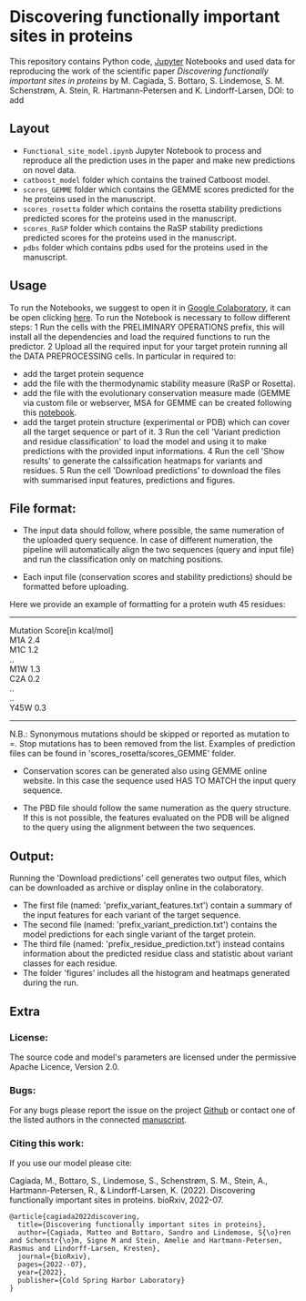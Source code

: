 # Discovering functionally important sites in proteins

This repository contains Python code, [Jupyter](http://jupyter.org) Notebooks and used data for reproducing the work of the scientific paper _Discovering functionally important sites in proteins_ by M. Cagiada, S. Bottaro, S. Lindemose, S. M. Schenstrøm, A. Stein, R. Hartmann-Petersen and K. Lindorff-Larsen, DOI: to add

## Layout
- `Functional_site_model.ipynb` Jupyter Notebook to process and reproduce all the prediction uses in the paper and make new predictions on novel data.
- `catboost_model` folder which contains the trained Catboost model.
- `scores_GEMME` folder which contains the GEMME scores predicted for the he proteins used in the manuscript.
- `scores_rosetta` folder which contains the rosetta stability predictions predicted scores for the proteins used in the manuscript.
- `scores_RaSP` folder which contains the RaSP stability predictions predicted scores for the proteins used in the manuscript.
- `pdbs` folder which contains pdbs used for the proteins used in the manuscript.

## Usage
To run the Notebooks, we suggest to open it in [Google Colaboratory](https://colab.research.google.com/), it can be open clicking [here](https://colab.research.google.com/github/KULL-Centre/_2022_functional-sites-cagiada/blob/main/Functional_site_model.ipynb).
To run the Notebook is necessary to follow different steps:
1 Run the cells with the PRELIMINARY OPERATIONS prefix, this will install all the dependencies and load the required functions to run the predictor.
2 Upload all the required input for your target protein running all the DATA PREPROCESSING cells. In particular in required to:
  - add the target protein sequence
  - add the file with the thermodynamic stability measure (RaSP or Rosetta).
  - add the file with the evolutionary conservation measure made (GEMME via custom file or webserver, MSA for GEMME can be created following this [notebook](https://colab.research.google.com/github/KULL-Centre/_2022_functional-sites-cagiada/blob/main/MSA_for_GEMMEwebserver.ipynb).
  - add the target protein structure (experimental or PDB) which can cover all the target sequence or part of it. 
3 Run the cell 'Variant prediction and residue classification' to load the model and using it to make predictions with the provided input informations.
4 Run the cell 'Show results'  to generate the calssification heatmaps for variants and residues.
5 Run the cell 'Download predictions'   to download the files with summarised input features, predictions and figures.


## File format:

- The input data should follow, where possible, the same numeration of the uploaded query sequence. In case of different numeration, the pipeline will automatically align the two sequences (query and input file) and run the classification only on matching positions.

- Each input file (conservation scores and stability predictions) should be formatted before uploading.

Here we provide an example of formatting for a protein wuth 45 residues:

********************************* 

Mutation  Score[in kcal/mol]  
M1A       2.4  
M1C       1.2  
..  
M1W       1.3  
C2A       0.2   
..  
..  
Y45W       0.3  
  
********************************* 

N.B.: Synonymous mutations should be skipped or reported as mutation to =. Stop mutations has to been removed from the list.
Examples of prediction files can be found in 'scores_rosetta/scores_GEMME' folder.

- Conservation scores can be generated also using GEMME online website. In this case the sequence used HAS TO MATCH the input query sequence.

- The PBD file should follow the same numeration as the query structure. If this is not possible, the features evaluated on the PDB will be aligned to the query using the alignment between the two sequences.

## Output:
Running  the 'Download predictions' cell generates two output files, which can be downloaded as archive or display online in the colaboratory.
- The first file (named: 'prefix_variant_features.txt') contain a summary of the input features for each variant of the target sequence.
- The second file (named: 'prefix_variant_prediction.txt') contains the model predictions for each single variant of the target protein.
- The third file (named: 'prefix_residue_prediction.txt') instead contains information about the predicted residue class and statistic about variant classes for each residue.
- The folder 'figures' includes all the histogram and heatmaps generated during the run.

## Extra
### License:

The source code and model's parameters are licensed under the permissive Apache Licence, Version 2.0.

### Bugs:

For any bugs please report the issue on the project [Github](https://github.com/KULL-Centre/_2022_functional-sites-cagiada) or contact one of the listed authors in the connected [manuscript](https://www.biorxiv.org/content/10.1101/2022.07.14.500015v1.full).

### Citing this work:

If you use our model please cite:

Cagiada, M., Bottaro, S., Lindemose, S., Schenstrøm, S. M., Stein, A., Hartmann-Petersen, R., & Lindorff-Larsen, K. (2022). Discovering functionally important sites in proteins. bioRxiv, 2022-07.

```
@article{cagiada2022discovering,
  title={Discovering functionally important sites in proteins},
  author={Cagiada, Matteo and Bottaro, Sandro and Lindemose, S{\o}ren and Schenstr{\o}m, Signe M and Stein, Amelie and Hartmann-Petersen, Rasmus and Lindorff-Larsen, Kresten},
  journal={bioRxiv},
  pages={2022--07},
  year={2022},
  publisher={Cold Spring Harbor Laboratory}
}
```
